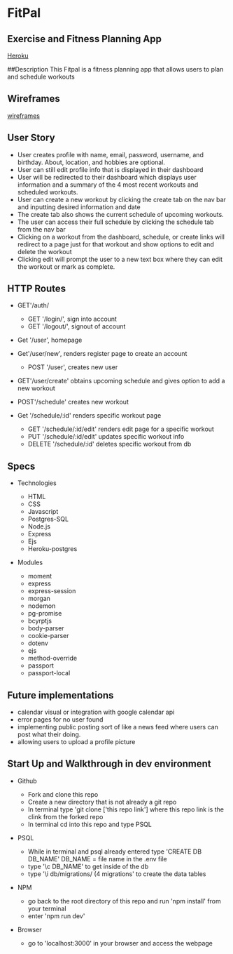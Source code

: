 # FitPal 
## Exercise and Fitness Planning App 
[Heroku](https://fitpaltracker.herokuapp.com/)

##Description
This Fitpal is a fitness planning app that allows users to plan and schedule workouts 

## Wireframes
[wireframes](https://imgur.com/a/3koTcDB)

## User Story
- User creates profile with name, email, password, username, and birthday. About, location, and hobbies are optional.
- User can still edit profile info that is displayed in their dashboard
- User will be redirected to their dashboard which displays user information and a summary of the 4 most recent workouts and scheduled workouts.
- User can create a new workout by clicking the create tab on the nav bar and inputting desired information and date
- The create tab also shows the current schedule of upcoming workouts.
- The user can access their full schedule by clicking the schedule tab from the nav bar
- Clicking on a workout from the dashboard, schedule, or create links will redirect to a page just for that workout and show options to edit and delete the workout
- Clicking edit will prompt the user to a new text box where they can edit the workout or mark as complete.

## HTTP Routes
- GET'/auth/
  - GET '/login/', sign into account
  - GET '/logout/', signout of account 
- Get '/user', homepage
- Get'/user/new', renders register page to create an account
  - POST '/user', creates new user
- GET'/user/create' obtains upcoming schedule and gives option to add a new workout
- POST'/schedule' creates new workout 

- Get '/schedule/:id' renders specific workout page
  - GET '/schedule/:id/edit' renders edit page for a specific workout
  - PUT '/schedule/:id/edit' updates specific workout info
  - DELETE '/schedule/:id' deletes specific workout from db 

## Specs
- Technologies
  - HTML 
  - CSS 
  - Javascript
  - Postgres-SQL
  - Node.js
  - Express
  - Ejs
  - Heroku-postgres

- Modules
  - moment
  - express
  - express-session
  - morgan
  - nodemon
  - pg-promise
  - bcyrptjs
  - body-parser
  - cookie-parser
  - dotenv
  - ejs
  - method-override
  - passport
  - passport-local

## Future implementations 
  - calendar visual or integration with google calendar api
  - error pages for no user found 
  - implementing public posting sort of like a news feed where users can post what their doing. 
  - allowing users to upload a profile picture 
  
 
## Start Up and Walkthrough in dev environment 
- Github
  - Fork and clone this repo 
  - Create a new directory that is not already a git repo
  - In terminal type 'git clone ['this repo link'] where this repo link is the clink from the forked repo
  - In terminal cd into this repo and type PSQL 

- PSQL
  - While in terminal and psql already entered type 'CREATE DB DB_NAME' DB_NAME = file name in the .env file
  - type '\c DB_NAME' to get inside of the db 
  - type '\i db/migrations/ (4 migrations' to create the data tables 
- NPM
  - go back to the root directory of this repo and run 'npm install' from your terminal 
  - enter 'npm run dev'
- Browser
  - go to 'localhost:3000' in your browser and access the webpage
  

